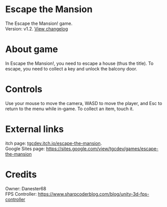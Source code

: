 # Escape the Mansion
The Escape the Mansion! game.<br/>
Version: v1.2.
<a href="changelog.txt">View changelog</a>
# About game
In Escape the Mansion!, you need to escape a house (thus the title). To escape, you need to collect a key and unlock the balcony door.
# Controls
Use your mouse to move the camera, WASD to move the player, and Esc to return to the menu while in-game. To collect an item, touch it.
# External links
itch page: <a href="https://tgcdev.itch.io/escape-the-mansion">tgcdev.itch.io/escape-the-mansion</a>.<br/>
Google Sites page: <a href="https://sites.google.com/view/tgcdev/games/escape-the-mansion">https://sites.google.com/view/tgcdev/games/escape-the-mansion</a>
# Credits
Owner: Danester68<br/>
FPS Controller: <a href="https://www.sharpcoderblog.com/blog/unity-3d-fps-controller">https://www.sharpcoderblog.com/blog/unity-3d-fps-controller</a>
